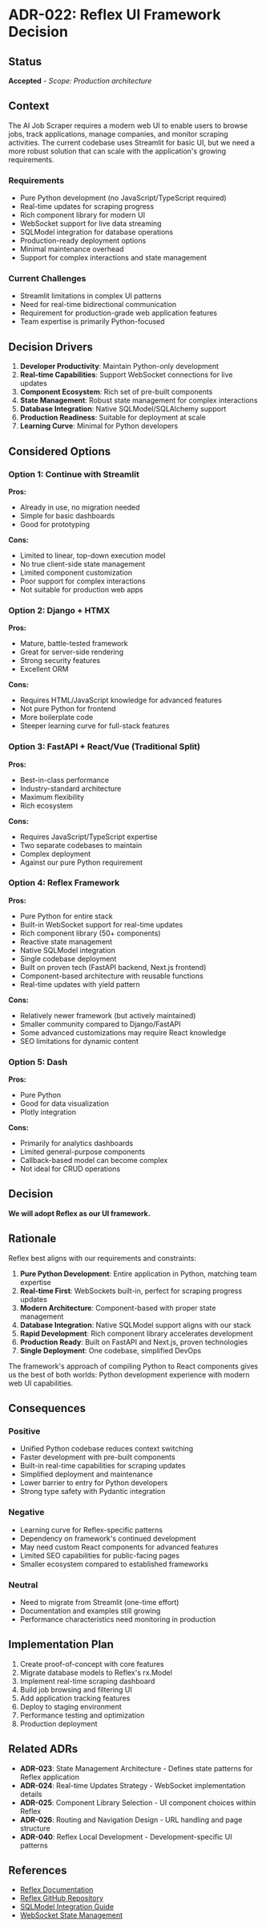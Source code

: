 # ADR-022: Reflex UI Framework Decision

## Status

**Accepted** - *Scope: Production architecture*

## Context

The AI Job Scraper requires a modern web UI to enable users to browse jobs, track applications, manage companies, and monitor scraping activities. The current codebase uses Streamlit for basic UI, but we need a more robust solution that can scale with the application's growing requirements.

### Requirements

- Pure Python development (no JavaScript/TypeScript required)
- Real-time updates for scraping progress
- Rich component library for modern UI
- WebSocket support for live data streaming
- SQLModel integration for database operations
- Production-ready deployment options
- Minimal maintenance overhead
- Support for complex interactions and state management

### Current Challenges

- Streamlit limitations in complex UI patterns
- Need for real-time bidirectional communication
- Requirement for production-grade web application features
- Team expertise is primarily Python-focused

## Decision Drivers

1. **Developer Productivity**: Maintain Python-only development
2. **Real-time Capabilities**: Support WebSocket connections for live updates
3. **Component Ecosystem**: Rich set of pre-built components
4. **State Management**: Robust state management for complex interactions
5. **Database Integration**: Native SQLModel/SQLAlchemy support
6. **Production Readiness**: Suitable for deployment at scale
7. **Learning Curve**: Minimal for Python developers

## Considered Options

### Option 1: Continue with Streamlit

**Pros:**

- Already in use, no migration needed
- Simple for basic dashboards
- Good for prototyping

**Cons:**

- Limited to linear, top-down execution model
- No true client-side state management
- Limited component customization
- Poor support for complex interactions
- Not suitable for production web apps

### Option 2: Django + HTMX

**Pros:**

- Mature, battle-tested framework
- Great for server-side rendering
- Strong security features
- Excellent ORM

**Cons:**

- Requires HTML/JavaScript knowledge for advanced features
- Not pure Python for frontend
- More boilerplate code
- Steeper learning curve for full-stack features

### Option 3: FastAPI + React/Vue (Traditional Split)

**Pros:**

- Best-in-class performance
- Industry-standard architecture
- Maximum flexibility
- Rich ecosystem

**Cons:**

- Requires JavaScript/TypeScript expertise
- Two separate codebases to maintain
- Complex deployment
- Against our pure Python requirement

### Option 4: Reflex Framework

**Pros:**

- Pure Python for entire stack
- Built-in WebSocket support for real-time updates
- Rich component library (50+ components)
- Reactive state management
- Native SQLModel integration
- Single codebase deployment
- Built on proven tech (FastAPI backend, Next.js frontend)
- Component-based architecture with reusable functions
- Real-time updates with yield pattern

**Cons:**

- Relatively newer framework (but actively maintained)
- Smaller community compared to Django/FastAPI
- Some advanced customizations may require React knowledge
- SEO limitations for dynamic content

### Option 5: Dash

**Pros:**

- Pure Python
- Good for data visualization
- Plotly integration

**Cons:**

- Primarily for analytics dashboards
- Limited general-purpose components
- Callback-based model can become complex
- Not ideal for CRUD operations

## Decision

**We will adopt Reflex as our UI framework.**

## Rationale

Reflex best aligns with our requirements and constraints:

1. **Pure Python Development**: Entire application in Python, matching team expertise
2. **Real-time First**: WebSockets built-in, perfect for scraping progress updates
3. **Modern Architecture**: Component-based with proper state management
4. **Database Integration**: Native SQLModel support aligns with our stack
5. **Rapid Development**: Rich component library accelerates development
6. **Production Ready**: Built on FastAPI and Next.js, proven technologies
7. **Single Deployment**: One codebase, simplified DevOps

The framework's approach of compiling Python to React components gives us the best of both worlds: Python development experience with modern web UI capabilities.

## Consequences

### Positive

- Unified Python codebase reduces context switching
- Faster development with pre-built components
- Built-in real-time capabilities for scraping updates
- Simplified deployment and maintenance
- Lower barrier to entry for Python developers
- Strong type safety with Pydantic integration

### Negative

- Learning curve for Reflex-specific patterns
- Dependency on framework's continued development
- May need custom React components for advanced features
- Limited SEO capabilities for public-facing pages
- Smaller ecosystem compared to established frameworks

### Neutral

- Need to migrate from Streamlit (one-time effort)
- Documentation and examples still growing
- Performance characteristics need monitoring in production

## Implementation Plan

1. Create proof-of-concept with core features
2. Migrate database models to Reflex's rx.Model
3. Implement real-time scraping dashboard
4. Build job browsing and filtering UI
5. Add application tracking features
6. Deploy to staging environment
7. Performance testing and optimization
8. Production deployment

## Related ADRs

- **ADR-023**: State Management Architecture - Defines state patterns for Reflex application
- **ADR-024**: Real-time Updates Strategy - WebSocket implementation details
- **ADR-025**: Component Library Selection - UI component choices within Reflex
- **ADR-026**: Routing and Navigation Design - URL handling and page structure
- **ADR-040**: Reflex Local Development - Development-specific UI patterns

## References

- [Reflex Documentation](https://reflex.dev/docs/)
- [Reflex GitHub Repository](https://github.com/reflex-dev/reflex)
- [SQLModel Integration Guide](https://reflex.dev/docs/database/overview/)
- [WebSocket State Management](https://reflex.dev/blog/2024-03-21-reflex-architecture/)
